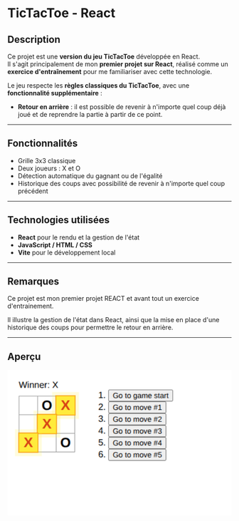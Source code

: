 # TicTacToe - React

## Description
Ce projet est une **version du jeu TicTacToe** développée en React.  
Il s'agit principalement de mon **premier projet sur React**, réalisé comme un **exercice d'entraînement** pour me familiariser avec cette technologie.

Le jeu respecte les **règles classiques du TicTacToe**, avec une **fonctionnalité supplémentaire** :  
- **Retour en arrière** : il est possible de revenir à n'importe quel coup déjà joué et de reprendre la partie à partir de ce point.

---

## Fonctionnalités

- Grille 3x3 classique
- Deux joueurs : X et O
- Détection automatique du gagnant ou de l'égalité
- Historique des coups avec possibilité de revenir à n'importe quel coup précédent

---

## Technologies utilisées

- **React** pour le rendu et la gestion de l'état
- **JavaScript / HTML / CSS**
- **Vite** pour le développement local

---

## Remarques

Ce projet est mon premier projet REACT et avant tout un exercice d'entrainement.

Il illustre la gestion de l'état dans React, ainsi que la mise en place d'une historique des coups pour permettre le retour en arrière.

---

## Aperçu

<img src="assets/images/Visuel_app.png" alt="Aperçu de l'application" width="600">

